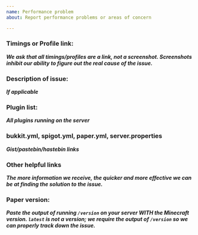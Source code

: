 ```yaml
---
name: Performance problem
about: Report performance problems or areas of concern

---
```


<!-- Before reporting performance problems here, please make sure you are on the latest version of Paper.  -->
<!-- Forks of Paper receive no support here. Please make sure that this problem also affects Paper. -->

###  Timings or Profile link:
___We ask that all timings/profiles are a link, not a screenshot. Screenshots inhibit our ability to figure out the real cause of the issue.___

### Description of issue:
___If applicable___

### Plugin list:
___All plugins running on the server___

### bukkit.yml, spigot.yml, paper.yml, server.properties
___Gist/pastebin/hastebin links___

### Other helpful links
___The more information we receive, the quicker and more effective we can be at finding the solution to the
issue.___

### Paper version:
___Paste the output of running `/version` on your server WITH the Minecraft version. `latest` is not a version; we require the output of `/version` so we can properly track down the issue.___
